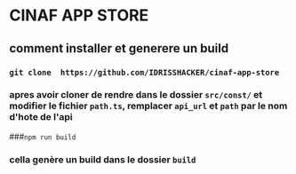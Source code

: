 # CINAF APP STORE
## comment installer et generere un build
### ` git clone  https://github.com/IDRISSHACKER/cinaf-app-store `
### apres avoir cloner de rendre dans le dossier `src/const/` et modifier le fichier `path.ts`, remplacer `api_url` et `path` par le nom d'hote de l'api
###` npm run build `
### cella genère un build dans le dossier `build`

